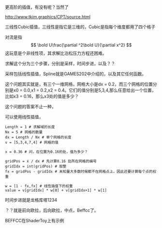 更高阶的插值，有没有呢？当然了

http://www.tkim.graphics/CPT/source.html

三线性Cubic插值，三线性是指它是三维的，Cubic是指每个维度都用了四个格子

对流是指
$$
\bold U\frac{\partial ^2\bold U}{\partial x^2}
$$
这玩意是个非线性项，其求解比泊松压力方程还困难。

求解这个分为三个步骤，分别是采样，时间步进，以及？？



采样包括线性插值，Spline就是GAMES202中介绍的，以及其它任何函数。

这个问题其实就是，有三个一维网格，网格大小是dx = 0.2，而三个网格的位置分别是x0 = 0.0,x1 = 0.2,x2 = 0.4。它们的值分别是5,3,4,那么任意给出一个位置，比如x3 = 0.16，那么x3处的值是多少？

这个问题的答案不止一种，

可以使用线性插值，

```
Length = 1 # 求解域的长度
Nx = 5 # 网格的数量
dx = Length / Nx # 单个网格的长度
v = [5,3,4,7,4] # 网格的值

x = 0.36 # 问，在位置为0.16的处，值为多少？

gridPos = x / dx # 先计算0.16 处所在网格的编号
gridIdx = int(gridPos) # 取整
fx = gridPos - gridIdx # 未知量大多数时候都不在网格点上，因此还要计算每个点的权重 

w = [1 - fx,fx] # 线性插值下的权重
value = v[gridIdx] * w[0] + v[gridIdx+1] * w[1]
```

时间步进就是龙格库塔1234



？？就是前向欧拉，后向欧拉，中点，Beffcc了。

BEFFCC在ShaderToy上有示例
